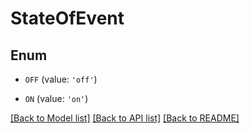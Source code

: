 # StateOfEvent


## Enum

* `OFF` (value: `'off'`)

* `ON` (value: `'on'`)

[[Back to Model list]](../README.md#documentation-for-models) [[Back to API list]](../README.md#documentation-for-api-endpoints) [[Back to README]](../README.md)


